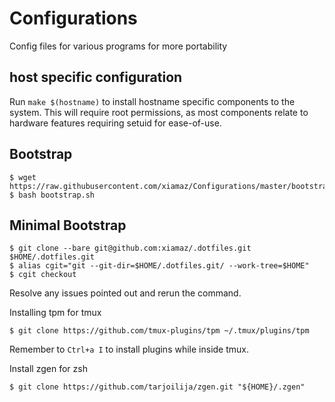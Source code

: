 # Configurations
Config files for various programs for more portability

## host specific configuration

Run `make $(hostname)` to install hostname specific components to the system.
This will require root permissions, as most components relate to hardware
features requiring setuid for ease-of-use.

## Bootstrap

```
$ wget https://raw.githubusercontent.com/xiamaz/Configurations/master/bootstrap.sh
$ bash bootstrap.sh
```

## Minimal Bootstrap

```
$ git clone --bare git@github.com:xiamaz/.dotfiles.git $HOME/.dotfiles.git
$ alias cgit="git --git-dir=$HOME/.dotfiles.git/ --work-tree=$HOME"
$ cgit checkout
```

Resolve any issues pointed out and rerun the command.

Installing tpm for tmux

```
$ git clone https://github.com/tmux-plugins/tpm ~/.tmux/plugins/tpm
```

Remember to `Ctrl+a I` to install plugins while inside tmux.

Install zgen for zsh

```
$ git clone https://github.com/tarjoilija/zgen.git "${HOME}/.zgen"
```
